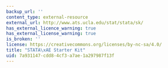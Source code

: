 ```yaml
---
backup_url: ''
content_type: external-resource
external_url: http://www.ats.ucla.edu/stat/stata/sk/
has_external_licence_warning: true
has_external_license_warning: true
is_broken: ''
license: https://creativecommons.org/licenses/by-nc-sa/4.0/
title: "STATA\xAE Starter Kit"
uid: 7a931147-cdd8-4cf3-a7ae-1a297987f13f
---
```

